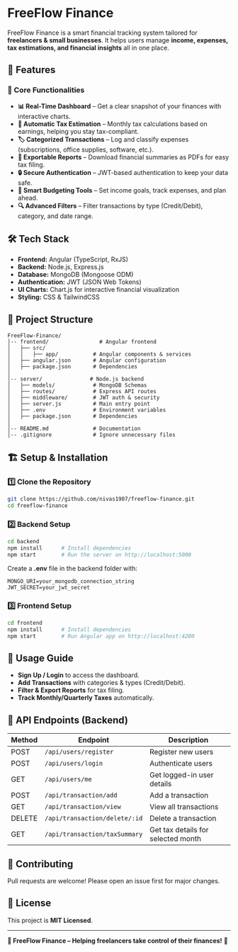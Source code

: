 # FreeFlow Finance

FreeFlow Finance is a smart financial tracking system tailored for **freelancers & small businesses**. It helps users manage **income, expenses, tax estimations, and financial insights** all in one place.

## 🚀 Features

### 🌟 Core Functionalities

- **📊 Real-Time Dashboard** – Get a clear snapshot of your finances with interactive charts.
- **🧾 Automatic Tax Estimation** – Monthly tax calculations based on earnings, helping you stay tax-compliant.
- **🏷 Categorized Transactions** – Log and classify expenses (subscriptions, office supplies, software, etc.).
- **📄 Exportable Reports** – Download financial summaries as PDFs for easy tax filing.
- **🔒 Secure Authentication** – JWT-based authentication to keep your data safe.
- **📆 Smart Budgeting Tools** – Set income goals, track expenses, and plan ahead.
- **🔍 Advanced Filters** – Filter transactions by type (Credit/Debit), category, and date range.

## 🛠️ Tech Stack

- **Frontend:** Angular (TypeScript, RxJS)
- **Backend:** Node.js, Express.js
- **Database:** MongoDB (Mongoose ODM)
- **Authentication:** JWT (JSON Web Tokens)
- **UI Charts:** Chart.js for interactive financial visualization
- **Styling:** CSS & TailwindCSS

## 📂 Project Structure

```
FreeFlow-Finance/
│-- frontend/                # Angular frontend
│   ├── src/
│   │   ├── app/           # Angular components & services
│   ├── angular.json       # Angular configuration
│   ├── package.json       # Dependencies
│
│-- server/               # Node.js backend
│   ├── models/            # MongoDB Schemas
│   ├── routes/            # Express API routes
│   ├── middleware/        # JWT auth & security
│   ├── server.js          # Main entry point
│   ├── .env               # Environment variables
│   ├── package.json       # Dependencies
│
│-- README.md              # Documentation
│-- .gitignore             # Ignore unnecessary files
```

## 🏗️ Setup & Installation

### **1️⃣ Clone the Repository**

```sh
git clone https://github.com/nivas1907/freeflow-finance.git
cd freeflow-finance
```

### **2️⃣ Backend Setup**

```sh
cd backend
npm install      # Install dependencies
npm start        # Run the server on http://localhost:5000
```

Create a **.env** file in the backend folder with:

```
MONGO_URI=your_mongodb_connection_string
JWT_SECRET=your_jwt_secret
```

### **3️⃣ Frontend Setup**

```sh
cd frontend
npm install      # Install dependencies
npm start        # Run Angular app on http://localhost:4200
```

## 📌 Usage Guide

- **Sign Up / Login** to access the dashboard.
- **Add Transactions** with categories & types (Credit/Debit).
- **Filter & Export Reports** for tax filing.
- **Track Monthly/Quarterly Taxes** automatically.

## 📜 API Endpoints (Backend)

| Method | Endpoint                      | Description                        |
| ------ | ----------------------------- | ---------------------------------- |
| POST   | `/api/users/register`         | Register new users                 |
| POST   | `/api/users/login`            | Authenticate users                 |
| GET    | `/api/users/me`               | Get logged-in user details         |
| POST   | `/api/transaction/add`        | Add a transaction                  |
| GET    | `/api/transaction/view`       | View all transactions              |
| DELETE | `/api/transaction/delete/:id` | Delete a transaction               |
| GET    | `/api/transaction/taxSummary` | Get tax details for selected month |

## 🤝 Contributing

Pull requests are welcome! Please open an issue first for major changes.

## 📜 License

This project is **MIT Licensed**.

---

**📢 FreeFlow Finance – Helping freelancers take control of their finances!** 🚀

